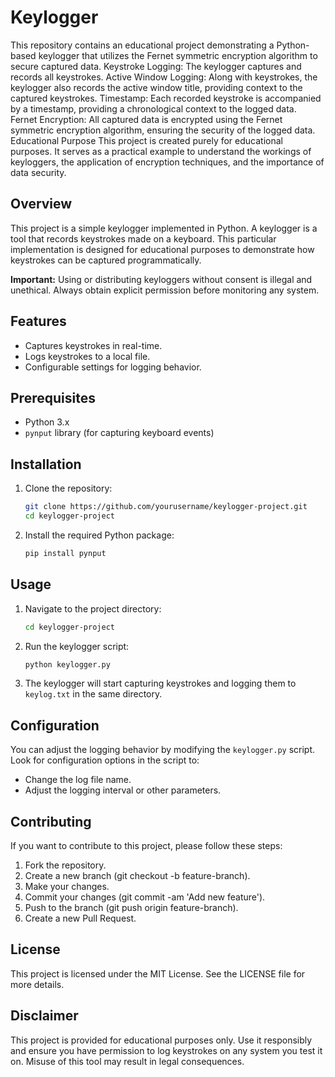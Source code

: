# Keylogger
This repository contains an educational project demonstrating a Python-based keylogger that utilizes the Fernet symmetric encryption algorithm to secure captured data.
Keystroke Logging: The keylogger captures and records all keystrokes.
Active Window Logging: Along with keystrokes, the keylogger also records the active window title, providing context to the captured keystrokes.
Timestamp: Each recorded keystroke is accompanied by a timestamp, providing a chronological context to the logged data.
Fernet Encryption: All captured data is encrypted using the Fernet symmetric encryption algorithm, ensuring the security of the logged data.
Educational Purpose
This project is created purely for educational purposes. It serves as a practical example to understand the workings of keyloggers, the application of encryption techniques, and the importance of data security.


## Overview

This project is a simple keylogger implemented in Python. A keylogger is a tool that records keystrokes made on a keyboard. This particular implementation is designed for educational purposes to demonstrate how keystrokes can be captured programmatically.

**Important:** Using or distributing keyloggers without consent is illegal and unethical. Always obtain explicit permission before monitoring any system.

## Features

- Captures keystrokes in real-time.
- Logs keystrokes to a local file.
- Configurable settings for logging behavior.

## Prerequisites

- Python 3.x
- `pynput` library (for capturing keyboard events)

## Installation

1. Clone the repository:
    ```bash
    git clone https://github.com/yourusername/keylogger-project.git
    cd keylogger-project
    ```

2. Install the required Python package:
    ```bash
    pip install pynput
    ```

## Usage

1. Navigate to the project directory:
    ```bash
    cd keylogger-project
    ```

2. Run the keylogger script:
    ```bash
    python keylogger.py
    ```

3. The keylogger will start capturing keystrokes and logging them to `keylog.txt` in the same directory.

## Configuration

You can adjust the logging behavior by modifying the `keylogger.py` script. Look for configuration options in the script to:

- Change the log file name.
- Adjust the logging interval or other parameters.

## Contributing
If you want to contribute to this project, please follow these steps:

1. Fork the repository.
2. Create a new branch (git checkout -b feature-branch).
3. Make your changes.
4. Commit your changes (git commit -am 'Add new feature').
5. Push to the branch (git push origin feature-branch).
6. Create a new Pull Request.

## License
This project is licensed under the MIT License. See the LICENSE file for more details.

## Disclaimer
This project is provided for educational purposes only. Use it responsibly and ensure you have permission to log keystrokes on any system you test it on. Misuse of this tool may result in legal consequences.
